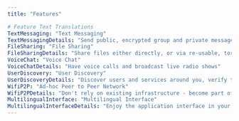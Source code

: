 ```yaml
---
title: "Features"

# Feature Text Translations
TextMessaging: "Text Messaging"
TextMessagingDetails: "Send public, encrypted group and private messages to anyone you meet on the network"
FileSharing: "File Sharing"
FileSharingDetails: "Share files either directly, or via re-usable, torrent-like share links"
VoiceChat: "Voice Chat"
VoiceChatDetails: "Have voice calls and broadcast live radio shows"
UserDiscovery: "User Discovery"
UserDiscoveryDetails: "Discover users and services around you, verify their identity when you meet"
WifiP2P: "Ad-hoc Peer to Peer Network"
WifiP2PDetails: "Don't rely on existing infrastructure - become part of new ad-hoc infrastructure wherever you are"
MultilingualInterface: "Multilingual Interface"
MultilingualInterfaceDetails: "Enjoy the application interface in your native language"
---
```


